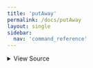 ```yaml
---
title: 'putAway'
permalink: /docs/putAway
layout: single
sidebar:
  nav: 'command_reference'
---
```




<details>
  <summary>View Source</summary>

{% highlight sh %}

unset "__SHELLPEN_PENS[$SHELLPEN_PEN_INDEX]"
unset "__SHELLPEN_SOURCES[$SHELLPEN_PEN_INDEX]"
unset "__SHELLPEN_SOURCES_TEXTS[$SHELLPEN_PEN_INDEX]"
unset "__SHELLPEN_CONTEXT_$SHELLPEN_SOURCE_ID"
unset "__SHELLPEN_CONTEXT_EMPTY_$SHELLPEN_SOURCE_ID"
{% endhighlight %}

</details>









